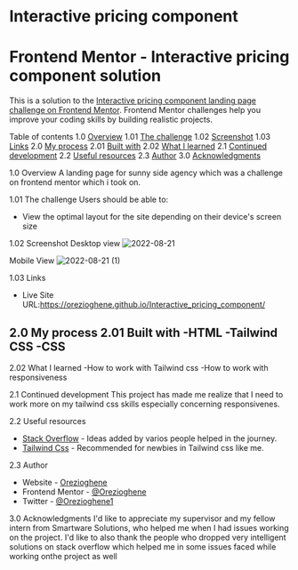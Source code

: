 # Interactive pricing component
# Frontend Mentor - Interactive pricing component solution

This is a solution to the [Interactive pricing component landing page challenge on Frontend Mentor](https://www.frontendmentor.io/challenges/interactive-pricing-component-t0m8PIyY8). Frontend Mentor challenges help you improve your coding skills by building realistic projects. 

Table of contents 
1.0  [Overview](#overview)
1.01 [The challenge](#the-challenge)
1.02 [Screenshot](#screenshot)
1.03 [Links](#links)
2.0  [My process](#my-process)
2.01 [Built with](#built-with)
2.02 [What I learned](#what-i-learned) 
2.1  [Continued development](#continued-development)
2.2  [Useful resources](#useful-resources)
2.3  [Author](#author)
3.0  [Acknowledgments](#acknowledgments)

1.0 Overview
A landing page for sunny side agency which was a challenge on frontend mentor which i took on.

1.01 The challenge
Users should be able to:
- View the optimal layout for the site depending on their device's screen size

1.02 Screenshot
Desktop view
![2022-08-21](https://user-images.githubusercontent.com/105548322/185813919-bcbc525d-89a2-451f-af25-2e77bba37f16.png)

Mobile View
![2022-08-21 (1)](https://user-images.githubusercontent.com/105548322/185813924-c09af30d-40c7-49fe-8e48-e55b08d2f201.png)


1.03 Links
- Live Site URL:https://orezioghene.github.io/Interactive_pricing_component/

2.0  My process
2.01 Built with
-HTML
-Tailwind CSS
-CSS
-

2.02 What I learned
-How to work with Tailwind css
-How to work with responsiveness

2.1 Continued development
This project has made me realize that I need to work more on my tailwind css skills especially concerning responsivenes. 

2.2 Useful resources
- [Stack Overflow](https://stackoverflow.com/) - Ideas added by varios people helped in the journey.
- [Tailwind Css](https://tailwindcss.com/) - Recommended for newbies in Tailwind css like me.

2.3 Author
- Website - [Orezioghene](https://github.com/Orezioghene/Interactive_pricing_component.git)
- Frontend Mentor - [@Orezioghene](https://www.frontendmentor.io/profile/Orezioghene)
- Twitter - [@Orezioghene1](https://www.twitter.com/Orezioghene1)

3.0 Acknowledgments
I'd like to appreciate my supervisor and my fellow intern from Smartware Solutions, who helped me when I had issues working on the project. I'd like to also thank the people who dropped very intelligent solutions on stack overflow which helped me in some issues faced while working onthe project as well






